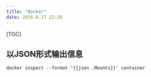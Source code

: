 ```yaml
---
title: "docker"
date: 2016-8-17 22:26
---
```

[TOC]

## 以JSON形式输出信息

```
docker inspect --format '{{json .Mounts}}' container
```
